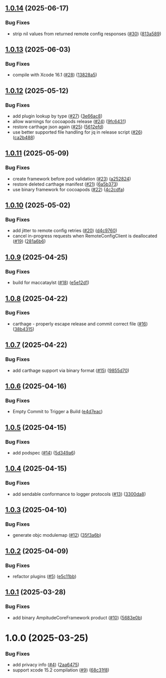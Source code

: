 ## [1.0.14](https://github.com/amplitude/AmplitudeCore-Swift/compare/v1.0.13...v1.0.14) (2025-06-17)


### Bug Fixes

* strip nil values from returned remote config responses ([#30](https://github.com/amplitude/AmplitudeCore-Swift/issues/30)) ([813a589](https://github.com/amplitude/AmplitudeCore-Swift/commit/813a58966f2fdefabd427c68110f9cfecc633696))

## [1.0.13](https://github.com/amplitude/AmplitudeCore-Swift/compare/v1.0.12...v1.0.13) (2025-06-03)


### Bug Fixes

* compile with Xcode 16.1 ([#28](https://github.com/amplitude/AmplitudeCore-Swift/issues/28)) ([13828a5](https://github.com/amplitude/AmplitudeCore-Swift/commit/13828a54d759d49c4de22a38ffc3b7910a3c38dc))

## [1.0.12](https://github.com/amplitude/AmplitudeCore-Swift/compare/v1.0.11...v1.0.12) (2025-05-12)


### Bug Fixes

* add plugin lookup by type ([#27](https://github.com/amplitude/AmplitudeCore-Swift/issues/27)) ([3e66ac8](https://github.com/amplitude/AmplitudeCore-Swift/commit/3e66ac8ec20c9ba6d3c658ec137369988f565370))
* allow warnings for cocoapods release ([#24](https://github.com/amplitude/AmplitudeCore-Swift/issues/24)) ([9fc6431](https://github.com/amplitude/AmplitudeCore-Swift/commit/9fc64312f50878c7259f7191f4ed22ef8608408c))
* restore carthage json again ([#25](https://github.com/amplitude/AmplitudeCore-Swift/issues/25)) ([5612efd](https://github.com/amplitude/AmplitudeCore-Swift/commit/5612efd34f92b1eea15d3b718fddb89e749665c7))
* use better supported file handling for jq in release script ([#26](https://github.com/amplitude/AmplitudeCore-Swift/issues/26)) ([ca2b488](https://github.com/amplitude/AmplitudeCore-Swift/commit/ca2b48886aa471e350358781b078fbeed59d5d09))

## [1.0.11](https://github.com/amplitude/AmplitudeCore-Swift/compare/v1.0.10...v1.0.11) (2025-05-09)


### Bug Fixes

* create framework before pod validation ([#23](https://github.com/amplitude/AmplitudeCore-Swift/issues/23)) ([a252824](https://github.com/amplitude/AmplitudeCore-Swift/commit/a25282486f04926a34099ff3863e65849589a475))
* restore deleted carthage manifest ([#21](https://github.com/amplitude/AmplitudeCore-Swift/issues/21)) ([6a5b373](https://github.com/amplitude/AmplitudeCore-Swift/commit/6a5b373ee5b9293fc4ee244787c2d4d25547c7f2))
* use binary framework for cocoapods ([#22](https://github.com/amplitude/AmplitudeCore-Swift/issues/22)) ([4c2cdfa](https://github.com/amplitude/AmplitudeCore-Swift/commit/4c2cdfa30277e9f5d04b01b08b3690040229615b))

## [1.0.10](https://github.com/amplitude/AmplitudeCore-Swift/compare/v1.0.9...v1.0.10) (2025-05-02)


### Bug Fixes

* add jitter to remote config retries ([#20](https://github.com/amplitude/AmplitudeCore-Swift/issues/20)) ([d4c9760](https://github.com/amplitude/AmplitudeCore-Swift/commit/d4c97601a0a8410c42ffffb4174f5ef6d2e4c915))
* cancel in-progress requests when RemoteConfigClient is deallocated ([#19](https://github.com/amplitude/AmplitudeCore-Swift/issues/19)) ([281a6b6](https://github.com/amplitude/AmplitudeCore-Swift/commit/281a6b63274fcd2032a4d2b48cdc2ddd4ad116bb))

## [1.0.9](https://github.com/amplitude/AmplitudeCore-Swift/compare/v1.0.8...v1.0.9) (2025-04-25)


### Bug Fixes

* build for maccataylst ([#18](https://github.com/amplitude/AmplitudeCore-Swift/issues/18)) ([e5e12d1](https://github.com/amplitude/AmplitudeCore-Swift/commit/e5e12d1742daf0755ccd872d2dd83158a080e464))

## [1.0.8](https://github.com/amplitude/AmplitudeCore-Swift/compare/v1.0.7...v1.0.8) (2025-04-22)


### Bug Fixes

* carthage - properly escape release and commit correct file ([#16](https://github.com/amplitude/AmplitudeCore-Swift/issues/16)) ([38b4315](https://github.com/amplitude/AmplitudeCore-Swift/commit/38b43157323af8fee22814004aa92d1d7dea79ed))

## [1.0.7](https://github.com/amplitude/AmplitudeCore-Swift/compare/v1.0.6...v1.0.7) (2025-04-22)


### Bug Fixes

* add carthage support via binary format ([#15](https://github.com/amplitude/AmplitudeCore-Swift/issues/15)) ([9855d70](https://github.com/amplitude/AmplitudeCore-Swift/commit/9855d706478c1094ef53de118726ba05b147061f))

## [1.0.6](https://github.com/amplitude/AmplitudeCore-Swift/compare/v1.0.5...v1.0.6) (2025-04-16)


### Bug Fixes

* Empty Commit to Trigger a Build ([e4d7eac](https://github.com/amplitude/AmplitudeCore-Swift/commit/e4d7eaca621e739b1102a5429b5556c237638688))

## [1.0.5](https://github.com/amplitude/AmplitudeCore-Swift/compare/v1.0.4...v1.0.5) (2025-04-15)


### Bug Fixes

* add podspec ([#14](https://github.com/amplitude/AmplitudeCore-Swift/issues/14)) ([5d349a6](https://github.com/amplitude/AmplitudeCore-Swift/commit/5d349a6fa6e5782db151a3982639f7ef3a7309e1))

## [1.0.4](https://github.com/amplitude/AmplitudeCore-Swift/compare/v1.0.3...v1.0.4) (2025-04-15)


### Bug Fixes

* add sendable conformance to logger protocols ([#13](https://github.com/amplitude/AmplitudeCore-Swift/issues/13)) ([3300da8](https://github.com/amplitude/AmplitudeCore-Swift/commit/3300da8f34e15aca309a227612bbe9e0c7bcb68b))

## [1.0.3](https://github.com/amplitude/AmplitudeCore-Swift/compare/v1.0.2...v1.0.3) (2025-04-10)


### Bug Fixes

* generate objc modulemap ([#12](https://github.com/amplitude/AmplitudeCore-Swift/issues/12)) ([35f3a6b](https://github.com/amplitude/AmplitudeCore-Swift/commit/35f3a6b31ab0981fed0f679efd5dabb3cecf7538))

## [1.0.2](https://github.com/amplitude/AmplitudeCore-Swift/compare/v1.0.1...v1.0.2) (2025-04-09)


### Bug Fixes

* refactor plugins ([#5](https://github.com/amplitude/AmplitudeCore-Swift/issues/5)) ([e5c11bb](https://github.com/amplitude/AmplitudeCore-Swift/commit/e5c11bb9f2ab318c36faa321490a480ebdbab9b8))

## [1.0.1](https://github.com/amplitude/AmplitudeCore-Swift/compare/v1.0.0...v1.0.1) (2025-03-28)


### Bug Fixes

* add binary AmpitudeCoreFramework product ([#10](https://github.com/amplitude/AmplitudeCore-Swift/issues/10)) ([5683e0b](https://github.com/amplitude/AmplitudeCore-Swift/commit/5683e0b9f6cf24e492eac47d4562bd505aa34cc9))

# 1.0.0 (2025-03-25)


### Bug Fixes

* add privacy info ([#4](https://github.com/amplitude/AmplitudeCore-Swift/issues/4)) ([2aa6475](https://github.com/amplitude/AmplitudeCore-Swift/commit/2aa647584cc76dbb8104dc6028847272894f5ade))
* support xcode 15.2 compilation ([#9](https://github.com/amplitude/AmplitudeCore-Swift/issues/9)) ([68c31f8](https://github.com/amplitude/AmplitudeCore-Swift/commit/68c31f894e02006e258e4dd3ac431bae7c81936f))
